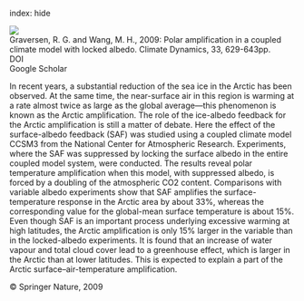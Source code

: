 index: hide

<div class="Citation">
    <div class="Citation-thumb CitationThumb-linked"  data-href="https://doi.org/10.1007/s00382-009-0535-6">
      <img src="https://static.claimspace.cloud/climate-study-static/refs/thumbs/10/Graversen_and_Wang_2009-thumb.png" />
    </div>

  <div class="Citation-body">
    <div class="Citation-text">Graversen, R. G. and Wang, M. H., 2009: Polar amplification in a coupled climate model with locked albedo. <span class="Article-journal">Climate Dynamics, </span><span class="Article-volume">33, </span>629-643pp.</div>
    <div class="Citation-links">
      <div class="CitationLink" data-href="https://doi.org/10.1007/s00382-009-0535-6">
        <div class="CitationLink-icon CitationLink-Doi"></div>
        <div class="CitationLink-text">DOI</div>
      </div>
      <div class="CitationLink" data-href="https://scholar.google.com/scholar?q=10.1007/s00382-009-0535-6">
        <div class="CitationLink-icon CitationLink-Scholar"></div>
        <div class="CitationLink-text">Google Scholar</div>
      </div>
    </div>
  </div>
</div>

In recent years, a substantial reduction of the sea ice in the Arctic has been observed. At the same time, the near-surface air in this region is warming at a rate almost twice as large as the global average—this phenomenon is known as the Arctic amplification. The role of the ice-albedo feedback for the Arctic amplification is still a matter of debate. Here the effect of the surface-albedo feedback (SAF) was studied using a coupled climate model CCSM3 from the National Center for Atmospheric Research. Experiments, where the SAF was suppressed by locking the surface albedo in the entire coupled model system, were conducted. The results reveal polar temperature amplification when this model, with suppressed albedo, is forced by a doubling of the atmospheric CO2 content. Comparisons with variable albedo experiments show that SAF amplifies the surface-temperature response in the Arctic area by about 33%, whereas the corresponding value for the global-mean surface temperature is about 15%. Even though SAF is an important process underlying excessive warming at high latitudes, the Arctic amplification is only 15% larger in the variable than in the locked-albedo experiments. It is found that an increase of water vapour and total cloud cover lead to a greenhouse effect, which is larger in the Arctic than at lower latitudes. This is expected to explain a part of the Arctic surface–air-temperature amplification.

<div class="Citation-copy">
&copy; Springer Nature, 2009
</div>